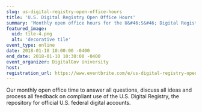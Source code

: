 ```yaml
---
slug: us-digital-registry-open-office-hours
title: 'U.S. Digital Registry Open Office Hours'
summary: 'Monthly open office hours for the U&#46;S&#46; Digital Registry&#46; '
featured_image: 
  uid: tile-4.png
  alt: 'decorative tile'
event_type: online
date: 2018-01-10 10:00:00 -0400
end_date: 2018-01-10 10:30:00 -0400
event_organizer: DigitalGov University
host: 
registration_url: https://www.eventbrite.com/e/us-digital-registry-open-office-hours-registration-41509177066
---
```


Our monthly open office time to answer all questions, discuss all ideas and process all feedback on compliant use of the U.S. Digital Registry, the repository for official U.S. federal digital accounts. 

